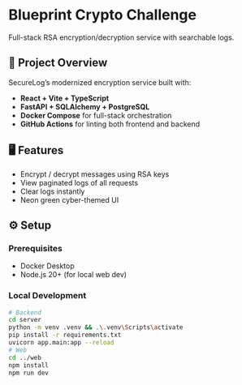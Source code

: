 ﻿# Blueprint Crypto Challenge

Full-stack RSA encryption/decryption service with searchable logs.

## 🧩 Project Overview
SecureLog’s modernized encryption service built with:
- **React + Vite + TypeScript**
- **FastAPI + SQLAlchemy + PostgreSQL**
- **Docker Compose** for full-stack orchestration
- **GitHub Actions** for linting both frontend and backend

## 🖥️ Features
- Encrypt / decrypt messages using RSA keys
- View paginated logs of all requests
- Clear logs instantly
- Neon green cyber-themed UI

## ⚙️ Setup

### Prerequisites
- Docker Desktop
- Node.js 20+ (for local web dev)

### Local Development
```bash
# Backend
cd server
python -m venv .venv && .\.venv\Scripts\activate
pip install -r requirements.txt
uvicorn app.main:app --reload
# Web
cd ../web
npm install
npm run dev
